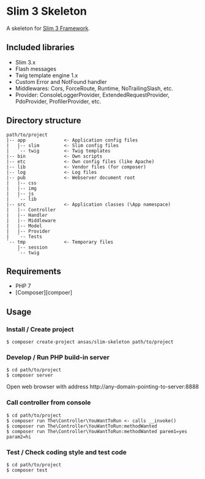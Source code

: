 # Slim 3 Skeleton

A skeleton for [Slim 3 Framework](http://slimframework.com/).

## Included libraries
* Slim 3.x
 * Flash messages
 * Twig template engine 1.x
 * Custom Error and NotFound handler
 * Middlewares: Cors, ForceRoute, Runtime, NoTrailingSlash, etc.
 * Provider: ConsoleLoggerProvider, ExtendedRequestProvider, PdoProvider, ProfilerProvider, etc.

## Directory structure
```
path/to/project
|-- app              <- Application config files
|   |-- slim         <- Slim config files
|   `-- twig         <- Twig templates
|-- bin              <- Own scripts
|-- etc              <- Own config files (like Apache)
|-- lib              <- Vendor files (for composer)
|-- log              <- Log files
|-- pub              <- Webserver document root
|   |-- css
|   |-- img
|   |-- js
|   `-- lib
|-- src              <- Application classes (\App namespace)
|   |-- Controller
|   |-- Handler
|   |-- Middleware
|   |-- Model
|   |-- Provider
|   `-- Tests
`-- tmp              <- Temporary files
    |-- session
    `-- twig
```

## Requirements

* PHP 7
* [Composer][compoer]

## Usage

### Install / Create project

```shell
$ composer create-project ansas/slim-skeleton path/to/project
```

### Develop / Run PHP build-in server

```shell
$ cd path/to/project
$ composer server
```
Open web browser with address http://any-domain-pointing-to-server:8888

### Call controller from console

```shell
$ cd path/to/project
$ composer run The\Controller\YouWantToRun <- calls __invoke()
$ composer run The\Controller\YouWantToRun:methodWanted
$ composer run The\Controller\YouWantToRun:methodWanted parem1=yes param2=hi
```

### Test / Check coding style and test code

```shell
$ cd path/to/project
$ composer test
```
